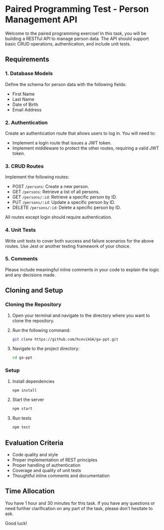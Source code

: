 # Paired Programming Test - Person Management API

Welcome to the paired programming exercise! In this task, you will be building a RESTful API to manage person data. The API should support basic CRUD operations, authentication, and include unit tests.

## Requirements

### 1. Database Models

Define the schema for person data with the following fields:
- First Name
- Last Name
- Date of Birth
- Email Address

### 2. Authentication

Create an authentication route that allows users to log in. You will need to:
- Implement a login route that issues a JWT token.
- Implement middleware to protect the other routes, requiring a valid JWT token.

### 3. CRUD Routes

Implement the following routes:
- POST `/persons`: Create a new person.
- GET `/persons`: Retrieve a list of all persons.
- GET `/persons/:id`: Retrieve a specific person by ID.
- PUT `/persons/:id`: Update a specific person by ID.
- DELETE `/persons/:id`: Delete a specific person by ID.

All routes except login should require authentication.

### 4. Unit Tests

Write unit tests to cover both success and failure scenarios for the above routes. Use Jest or another testing framework of your choice.

### 5. Comments

Please include meaningful inline comments in your code to explain the logic and any decisions made.

## Cloning and Setup

### Cloning the Repository

1. Open your terminal and navigate to the directory where you want to clone the repository.
2. Run the following command:

   ```bash
   git clone https://github.com/hcevikGA/ga-ppt.git

3. Navigate to the project directory:
   
   ```bash
   cd ga-ppt

### Setup

1. Install dependencies
   ```bash
   npm install
4. Start the server
   ```bash
   npm start
6. Run tests
   ```bash
   npm test

## Evaluation Criteria
- Code quality and style
- Proper implementation of REST principles
- Proper handling of authentication
- Coverage and quality of unit tests
- Thoughtful inline comments and documentation

## Time Allocation
You have 1 hour and 30 minutes for this task. If you have any questions or need further clarification on any part of the task, please don't hesitate to ask.

Good luck!
